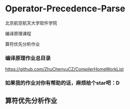 # Operator-Precedence-Parse
北京航空航天大学软件学院

编译原理课程

算符优先分析作业

### 编译原理作业总目录

https://github.com/ZhuChenyuCZ/CompilerHomeWorkList

### 如果我的作业对你有帮助的话，麻烦给个star吧：D

## 算符优先分析作业

